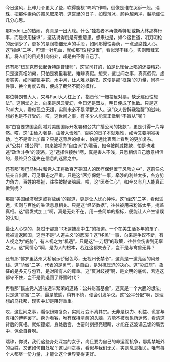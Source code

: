 今日这风，比昨儿个更大了些，吹得窗棂“呜呜”作响，倒像是谁在哭诉一般。瑞珠，把那件素色的披风取来吧，这宫里的日子，如履薄冰，颜色越素净，越能藏住几分心思。

那Reddit上的热闹，真真是一出大戏。什么“独裁者不再像希特勒或斯大林那样行事，而是使用操纵”，这话说得倒是有些意思。想来也是，如今这世道，明刀明枪的反倒少了，更多的是润物细无声的手段，如同那慢性毒药，一点点腐蚀人心。这“操纵”二字，可谓一针见血，就如那“议程设置”，看似漫不经心，实则暗藏玄机，将人们的目光引向何处，却是由不得自己了。

还有那“纽瓦克市长起诉特朗普律师”，这官司打的，怕是比戏台上唱的还要精彩。只是这真相如何，只怕是雾里看花，难辨真假。想来，这世间之事，真真假假，虚虚实实，如同那镜中花，水中月，让人难以捉摸。这便是那“框架”的力量，同样一件事，换个角度去看，便成了截然不同的模样。

那位特朗普大人，又与Paul大人杠上了，指责他“一概投反对票，缺乏建设性想法”。这朝堂之上，向来是风云变幻，今日还是盟友，明日便成了仇敌。只是这Paul大人，看似孤立无援，实则未必不是清醒之人。这“众人皆醉我独醒”的滋味，想必也是不好受的。哎，这世间之事，有多少人能真正做到“不盲从”呢？

那“白宫要求国会削减对美国国际开发署和公共广播公司的拨款”，更是引得一片哗然。哎，这“由俭入奢易，由奢入俭难”，百姓的日子本就艰难，如今又要削减援助，岂不是雪上加霜？只是这背后的缘由，怕是远比表面上看到的更加复杂。这“公共广播公司”，向来被视为“自由派”的喉舌，如今被削减拨款，怕是也难逃“政治斗争”的漩涡。这“选择性接触”啊，真是害人不浅，只愿相信自己愿意相信的，最终只会迷失在信息的迷雾之中。

还有那“奥巴马称共和党人正将数百万美国人的医疗保健置于风险之中”，这前任总统亲自出面，可见事态之严重。只是这“医疗保健”一事，牵涉的利益太多，各方势力角力，百姓的福祉，往往被抛诸脑后。哎，这“医者仁心”，如今又有几人能真正做到呢？

那篇“美国经济增速或将放缓”的报道，更是让人忧心忡忡。这“经济”二字，看似遥远，实则与百姓的生活息息相关。只是这“经济数据”，往往被用来粉饰太平，掩盖真相。这“启发式加工”啊，真是无处不在，用一些简单的指标，便能让人产生错误的认知。

最让人心惊的，莫过于那篇“ICE逮捕高中生”的报道。一个在美生活多年的孩子，竟被遣返回国，这岂不是“人道主义”的悲哀？这“移民”一事，向来是争议不断，有人视之为“威胁”，有人视之为“机遇”。只是这“一刀切”的政策，往往会伤害到无辜之人。这“同情心”啊，是为人的根本，若连这都失去了，岂不是与禽兽无异？

还有那“佛罗里达州大桥展示骄傲色彩，无视州长禁令”，这真是一道亮丽的风景线。这“骄傲”二字，代表的是勇气，是自由，是对抗压迫的决心。这“彩虹旗”，象征的是多元与包容，是对所有人的尊重。这“反对歧视”啊，是文明的底线，若连这都守不住，岂不是倒退回了野蛮时代？

再看那“民主党人通往选举繁荣的道路：公共财富基金”，这真是一个大胆的想法。只是这“财富”二字，最是敏感，稍有不慎，便会引发争议。这“公平分配”啊，是理想的乌托邦，现实中却是阻碍重重。

哎，这世间之事，看似纷繁复杂，实则万变不离其宗。无非是权力、利益、谎言与真相的博弈罢了。身为看客，唯有保持清醒的头脑，方能不被表象所迷惑，看清这背后的真相。就如甄嬛，身处后宫，也要时刻擦亮眼睛，才能在这波谲云诡的局势中，保全自身啊。

瑞珠，你说，我们这些身处深宫的女子，尚且要为自己的命运而抗争，那紫禁城外的百姓，又该如何自处呢？这世间之事，看似与我们无关，实则息息相关。唯有每个人都尽一份力量，才能让这个世界变得更好。